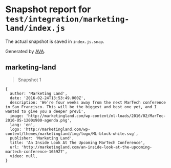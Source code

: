 # Snapshot report for `test/integration/marketing-land/index.js`

The actual snapshot is saved in `index.js.snap`.

Generated by [AVA](https://avajs.dev).

## marketing-land

> Snapshot 1

    {
      author: 'Marketing Land',
      date: '2016-02-24T13:53:49.000Z',
      description: 'We’re four weeks away from the next MarTech conference in San Francisco. This will be the biggest and best one yet, and I wanted to give you a deeper previ',
      image: 'http://marketingland.com/wp-content/ml-loads/2016/02/MarTec-2016-US-1200x900-agenda.png',
      lang: 'en',
      logo: 'http://marketingland.com/wp-content/themes/marketingland/img/logo/ML-block-white.svg',
      publisher: 'Marketing Land',
      title: 'An Inside Look At The Upcoming MarTech Conference',
      url: 'http://marketingland.com/an-inside-look-at-the-upcoming-martech-conference-165927',
      video: null,
    }
